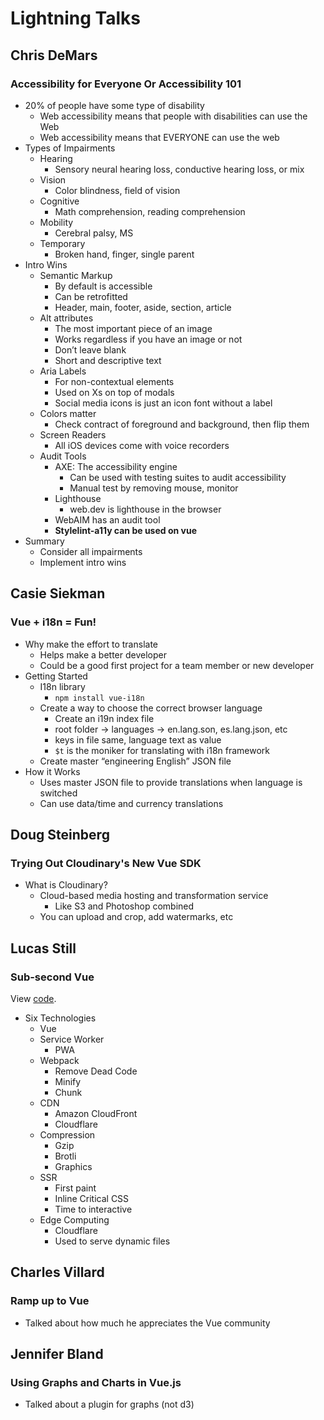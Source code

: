 # Lightning Talks

## Chris DeMars

### Accessibility for Everyone Or Accessibility 101

* 20% of people have some type of disability
  * Web accessibility means that people with disabilities can use the Web
  * Web accessibility means that EVERYONE can use the web
* Types of Impairments
  * Hearing
    * Sensory neural hearing loss, conductive hearing loss, or mix
  * Vision
    * Color blindness, field of vision
  * Cognitive
    * Math comprehension, reading comprehension
  * Mobility
    * Cerebral palsy, MS
  * Temporary
    * Broken hand, finger, single parent
* Intro Wins
  * Semantic Markup
    * By default is accessible
    * Can be retrofitted
    * Header, main, footer, aside, section, article
  * Alt attributes
    * The most important piece of an image
    * Works regardless if you have an image or not
    * Don’t leave blank
    * Short and descriptive text
  * Aria Labels
    * For non-contextual elements
    * Used on Xs on top of modals
    * Social media icons is just an icon font without a label
  * Colors matter
    * Check contract of foreground and background, then flip them
  * Screen Readers
    * All iOS devices come with voice recorders
  * Audit Tools
    * AXE: The accessibility engine
      * Can be used with testing suites to audit accessibility
      * Manual test by removing mouse, monitor
    * Lighthouse
      * web.dev is lighthouse in the browser
    * WebAIM has an audit tool
    * **Stylelint-a11y can be used on vue**
* Summary
  * Consider all impairments
  * Implement intro wins

## Casie Siekman

### Vue + i18n = Fun!

* Why make the effort to translate
  * Helps make a better developer
  * Could be a good first project for a team member or new developer
* Getting Started
  * I18n library
    * `npm install vue-i18n`
  * Create a way to choose the correct browser language
    * Create an i19n index file
    * root folder -> languages -> en.lang.son, es.lang.json, etc
    * keys in file same, language text as value
    * `$t` is the moniker for translating with i18n framework
  * Create master “engineering English” JSON file
* How it Works
  * Uses master JSON file to provide translations when language is switched
  * Can use data/time and currency translations

## Doug Steinberg

### Trying Out Cloudinary's New Vue SDK

* What is Cloudinary?
  * Cloud-based media hosting and transformation service
    * Like S3 and Photoshop combined
  * You can upload and crop, add watermarks, etc

## Lucas Still

### Sub-second Vue

View [code](https://github.com/moduscreateorg/vue-lambda).

* Six Technologies
  * Vue
  * Service Worker
    * PWA
  * Webpack
    * Remove Dead Code
    * Minify
    * Chunk
  * CDN
    * Amazon CloudFront
    * Cloudflare
  * Compression
    * Gzip
    * Brotli
    * Graphics
  * SSR
    * First paint
    * Inline Critical CSS
    * Time to interactive
  * Edge Computing
    * Cloudflare
    * Used to serve dynamic files

## Charles Villard

### Ramp up to Vue

* Talked about how much he appreciates the Vue community

## Jennifer Bland

### Using Graphs and Charts in Vue.js

* Talked about a plugin for graphs (not d3)
